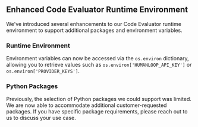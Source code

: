 ## Enhanced Code Evaluator Runtime Environment

We've introduced several enhancements to our Code Evaluator runtime environment to support additional packages and environment variables.

### Runtime Environment

Environment variables can now be accessed via the `os.environ` dictionary, allowing you to retrieve values such as `os.environ['HUMANLOOP_API_KEY']` or `os.environ['PROVIDER_KEYS']`.

### Python Packages

Previously, the selection of Python packages we could support was limited. We are now able to accommodate additional customer-requested packages. If you have specific package requirements, please reach out to us to discuss your use case.
